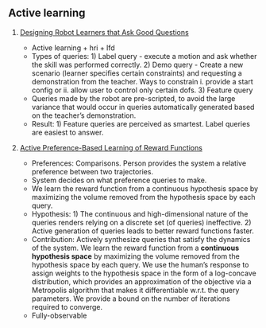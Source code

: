 ## Active learning

1. [Designing Robot Learners that Ask Good Questions](https://www.cc.gatech.edu/social-machines/papers/cakmak12_hri_active.pdf)
	- Active learning + hri + lfd
	- Types of queries: 1) Label query -  execute a motion and ask whether the skill was performed correctly. 2) Demo query - Create a new scenario (learner specifies certain constraints) and requesting a demonstration from the teacher. Ways to constrain i. provide a start config or ii. allow user to control only certain dofs. 3) Feature query
	- Queries made by the robot are pre-scripted, to avoid the large variance that would occur in queries automatically generated based on the teacher’s demonstration.
	- Result: 1) Feature queries are perceived as smartest. Label queries are easiest to answer.

1. [Active Preference-Based Learning of Reward Functions](https://people.eecs.berkeley.edu/~sastry/pubs/Pdfs%20of%202017/SadighActive2017.pdf)
	- Preferences: Comparisons. Person provides the system a relative preference between two trajectories. 
	- System decides on what preference queries to make.
	- We learn the reward function from a continuous hypothesis space by maximizing the volume removed from the hypothesis space by each query.
	- Hypothesis: 1) The continuous and high-dimensional nature of the queries renders relying on a discrete set (of queries) ineffective.  2) Active generation of queries leads to better reward functions faster.
	- Contribution:  Actively synthesize queries that satisfy the dynamics of the system. We learn the reward function from a **continuous hypothesis space** by maximizing the volume removed from the hypothesis space by each query. We use the human’s response to assign weights to the hypothesis space in the form of a log-concave distribution, which provides an approximation of the objective via a Metropolis algorithm that makes it differentiable w.r.t. the query parameters. We provide a bound on the number of iterations required to converge.
	- Fully-observable